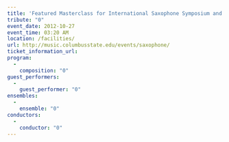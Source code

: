 ```yaml
---
title: 'Featured Masterclass for International Saxophone Symposium and Competition (ISSAC)'
tribute: "0"
event_date: 2012-10-27
event_time: 03:20 AM
location: /facilities/
url: http://music.columbusstate.edu/events/saxophone/
ticket_information_url: 
program: 
  -
    composition: "0"
guest_performers: 
  -
    guest_performer: "0"
ensembles: 
  -
    ensemble: "0"
conductors: 
  -
    conductor: "0"
---
```

